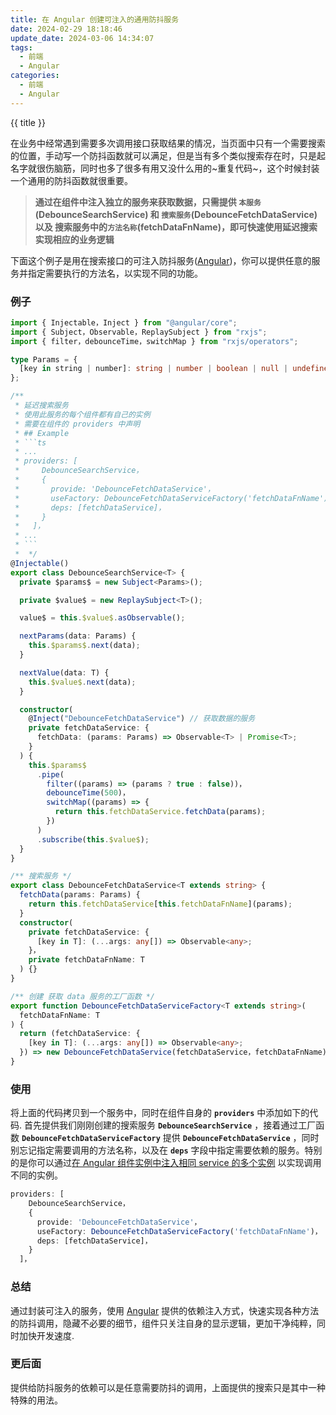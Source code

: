 ```yaml
---
title: 在 Angular 创建可注入的通用防抖服务
date: 2024-02-29 18:18:46
update_date: 2024-03-06 14:34:07
tags:
  - 前端
  - Angular
categories:
  - 前端
  - Angular
---
```


{{ title }}

<!-- more -->

在业务中经常遇到需要多次调用接口获取结果的情况，当页面中只有一个需要搜索的位置，手动写一个防抖函数就可以满足，但是当有多个类似搜索存在时，只是起名字就很伤脑筋，同时也多了很多有用又没什么用的~重复代码~，这个时候封装一个通用的防抖函数就很重要。

> **通过在组件中注入独立的服务来获取数据，只需提供 `本服务`(DebounceSearchService) 和 `搜索服务`(DebounceFetchDataService) 以及 搜索服务中的`方法名称`(fetchDataFnName)，即可快速使用延迟搜索实现相应的业务逻辑**

下面这个例子是用在搜索接口的可注入防抖服务([Angular])，你可以提供任意的服务并指定需要执行的方法名，以实现不同的功能。

### 例子

````typescript
import { Injectable，Inject } from "@angular/core";
import { Subject，Observable，ReplaySubject } from "rxjs";
import { filter，debounceTime，switchMap } from "rxjs/operators";

type Params = {
  [key in string | number]: string | number | boolean | null | undefined;
};

/**
 * 延迟搜索服务
 * 使用此服务的每个组件都有自己的实例
 * 需要在组件的 providers 中声明
 * ## Example
 * ```ts
 * ...
 * providers: [
 *     DebounceSearchService，
 *     {
 *       provide: 'DebounceFetchDataService'，
 *       useFactory: DebounceFetchDataServiceFactory('fetchDataFnName')，
 *       deps: [fetchDataService]，
 *     }
 *   ]，
 * ...
 * ```
 *  */
@Injectable()
export class DebounceSearchService<T> {
  private $params$ = new Subject<Params>();

  private $value$ = new ReplaySubject<T>();

  value$ = this.$value$.asObservable();

  nextParams(data: Params) {
    this.$params$.next(data);
  }

  nextValue(data: T) {
    this.$value$.next(data);
  }

  constructor(
    @Inject("DebounceFetchDataService") // 获取数据的服务
    private fetchDataService: {
      fetchData: (params: Params) => Observable<T> | Promise<T>;
    }
  ) {
    this.$params$
      .pipe(
        filter((params) => (params ? true : false))，
        debounceTime(500)，
        switchMap((params) => {
          return this.fetchDataService.fetchData(params);
        })
      )
      .subscribe(this.$value$);
  }
}

/** 搜索服务 */
export class DebounceFetchDataService<T extends string> {
  fetchData(params: Params) {
    return this.fetchDataService[this.fetchDataFnName](params);
  }
  constructor(
    private fetchDataService: {
      [key in T]: (...args: any[]) => Observable<any>;
    }，
    private fetchDataFnName: T
  ) {}
}

/** 创建 获取 data 服务的工厂函数 */
export function DebounceFetchDataServiceFactory<T extends string>(
  fetchDataFnName: T
) {
  return (fetchDataService: {
    [key in T]: (...args: any[]) => Observable<any>;
  }) => new DebounceFetchDataService(fetchDataService，fetchDataFnName);
}

````

### 使用

将上面的代码拷贝到一个服务中，同时在组件自身的 **`providers`** 中添加如下的代码.
首先提供我们刚刚创建的搜索服务 **`DebounceSearchService`** ，接着通过工厂函数 **`DebounceFetchDataServiceFactory`** 提供 **`DebounceFetchDataService`** ，同时别忘记指定需要调用的方法名称，以及在 **`deps`** 字段中指定需要依赖的服务。特别的是你可以通过[在 Angular 组件实例中注入相同 service 的多个实例] 以实现调用不同的实例。

```typescript
providers: [
    DebounceSearchService，
    {
      provide: 'DebounceFetchDataService'，
      useFactory: DebounceFetchDataServiceFactory('fetchDataFnName')，
      deps: [fetchDataService]，
    }
  ]，
```

### 总结

通过封装可注入的服务，使用 [Angular] 提供的依赖注入方式，快速实现各种方法的防抖调用，隐藏不必要的细节，组件只关注自身的显示逻辑，更加干净纯粹，同时加快开发速度.

### 更后面

提供给防抖服务的依赖可以是任意需要防抖的调用，上面提供的搜索只是其中一种特殊的用法。

[Angular]: https://angular.io
[在 Angular 组件实例中注入相同 service 的多个实例]: /2024/03/06/18e125846d8.html
